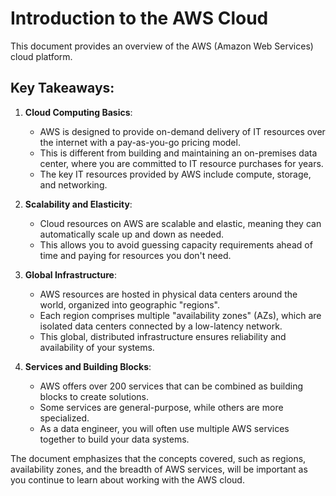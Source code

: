 # Introduction to the AWS Cloud

This document provides an overview of the AWS (Amazon Web Services) cloud platform.

## Key Takeaways:

1. **Cloud Computing Basics**:
   - AWS is designed to provide on-demand delivery of IT resources over the internet with a pay-as-you-go pricing model.
   - This is different from building and maintaining an on-premises data center, where you are committed to IT resource purchases for years.
   - The key IT resources provided by AWS include compute, storage, and networking.

2. **Scalability and Elasticity**:
   - Cloud resources on AWS are scalable and elastic, meaning they can automatically scale up and down as needed.
   - This allows you to avoid guessing capacity requirements ahead of time and paying for resources you don't need.

3. **Global Infrastructure**:
   - AWS resources are hosted in physical data centers around the world, organized into geographic "regions".
   - Each region comprises multiple "availability zones" (AZs), which are isolated data centers connected by a low-latency network.
   - This global, distributed infrastructure ensures reliability and availability of your systems.

4. **Services and Building Blocks**:
   - AWS offers over 200 services that can be combined as building blocks to create solutions.
   - Some services are general-purpose, while others are more specialized.
   - As a data engineer, you will often use multiple AWS services together to build your data systems.

The document emphasizes that the concepts covered, such as regions, availability zones, and the breadth of AWS services, will be important as you continue to learn about working with the AWS cloud.
